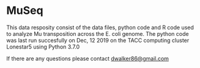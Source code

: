 # MuSeq

This data resposity consist of the data files, python code and R code used to analyze Mu transposition across the E. coli genome.
The python code was last run succesfully on Dec, 12 2019 on the TACC computing cluster Lonestar5 using Python 3.7.0

If there are any questions please contact dwalker86@gmail.com
